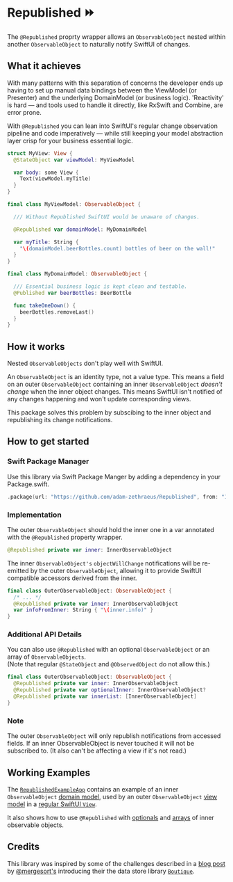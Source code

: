 # Republished ⏩

The `@Republished` proprty wrapper allows an `ObservableObject` nested
within another `ObservableObject` to naturally notify SwiftUI of changes.

## What it achieves

With many patterns with this separation of concerns the developer ends up having to set up manual data bindings between the ViewModel (or Presenter) and the underlying DomainModel (or business logic). 'Reactivity' is hard — and tools used to handle it directly, like RxSwift and Combine, are error prone.

With `@Republished` you can lean into SwiftUI's regular change observation pipeline and code imperatively — while still keeping your model abstraction layer crisp for your business essential logic.

```swift
struct MyView: View {
  @StateObject var viewModel: MyViewModel

  var body: some View {
    Text(viewModel.myTitle)
  }
}

final class MyViewModel: ObservableObject {

  /// Without Republished SwiftUI would be unaware of changes.

  @Republished var domainModel: MyDomainModel

  var myTitle: String {
    "\(domainModel.beerBottles.count) bottles of beer on the wall!"
  }
}

final class MyDomainModel: ObservableObject {

  /// Essential business logic is kept clean and testable.
  @Published var beerBottles: BeerBottle

  func takeOneDown() {
    beerBottles.removeLast()
  }
}
```

## How it works
Nested `ObservableObjects` don't play well with SwiftUI.

An `ObservableObject` is an identity type, not a value type. This means a field on an outer `ObservableObject` containing an inner `ObservableObject` *doesn't change* when the inner object changes. This means SwiftUI isn't notified of any changes happening and won't update corresponding views.

This package solves this problem by subscibing to the inner object and republishing its change notifications.

## How to get started

### Swift Package Manager
Use this library via Swift Package Manger by adding a dependency in your Package.swift.
```swift
.package(url: "https://github.com/adam-zethraeus/Republished", from: "1.1.1")
```

### Implementation
The outer `ObservableObject` should hold the inner one in a var annotated
with the `@Republished` property wrapper.

```swift
@Republished private var inner: InnerObservableObject
```

The inner `ObservableObject's` `objectWillChange` notifications will be 
re-emitted by the outer `ObservableObject`, allowing it to provide SwiftUI
compatible accessors derived from the inner.

```swift
final class OuterObservableObject: ObservableObject {
  /* ... */
  @Republished private var inner: InnerObservableObject
  var infoFromInner: String { "\(inner.info)" }
}
```

### Additional API Details
You can also use `@Republished` with an optional `ObservableObject` or an
array of `ObservableObjects`.  
(Note that regular `@StateObject` and `@ObservedObject` do not allow this.)

```swift
final class OuterObservableObject: ObservableObject {
  @Republished private var inner: InnerObservableObject
  @Republished private var optionalInner: InnerObservableObject?
  @Republished private var innerList: [InnerObservableObject]
}
```

### Note

The outer `ObservableObject` will only republish notifications from accessed fields.
If an inner ObservableObject is never touched it will not be subscribed to. (It also
can't be affecting a view if it's not read.)


## Working Examples
The [`RepublishedExampleApp`](https://github.com/adam-zethraeus/Republished/tree/main/RepublishedExampleApp/RepublishedExampleApp) contains an example of an inner `ObservableObject` [domain model](https://github.com/adam-zethraeus/Republished/blob/main/RepublishedExampleApp/RepublishedExampleApp/DomainModel.swift), used by an outer `ObservableObject` [view model](https://github.com/adam-zethraeus/Republished/blob/main/RepublishedExampleApp/RepublishedExampleApp/Single/ViewModel.swift) in a [regular SwiftUI `View`](https://github.com/adam-zethraeus/Republished/blob/main/RepublishedExampleApp/RepublishedExampleApp/Single/ContentView.swift).

It also shows how to use `@Republished` with [optionals](https://github.com/adam-zethraeus/Republished/tree/main/RepublishedExampleApp/RepublishedExampleApp/Optional) and [arrays](https://github.com/adam-zethraeus/Republished/tree/main/RepublishedExampleApp/RepublishedExampleApp/Array) of inner observable objects.

## Credits

This library was inspired by some of the challenges described in a [blog post](https://build.ms/2022/06/22/model-view-controller-store/) by [@mergesort's](https://github.com/mergesort) introducing their the data store library [`Boutique`](https://github.com/mergesort/Boutique).
